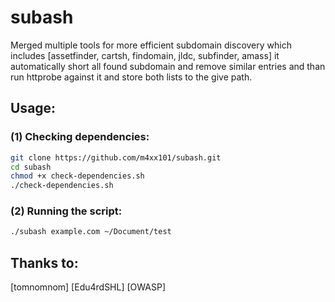 # subash

Merged multiple tools for more efficient subdomain discovery which includes [assetfinder, cartsh, findomain, jldc, subfinder, amass] it automatically short all found subdomain and remove similar entries and than run httprobe against it and store both lists to the give path.

## Usage:

### (1) Checking dependencies:

```sh
git clone https://github.com/m4xx101/subash.git
cd subash
chmod +x check-dependencies.sh
./check-dependencies.sh
```

### (2) Running the script:

```sh
./subash example.com ~/Document/test
```
## Thanks to:
[tomnomnom]
[Edu4rdSHL]
[OWASP]
